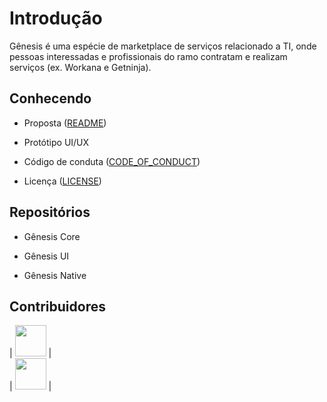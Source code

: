 # Introdução

Gênesis é uma espécie de marketplace de serviços relacionado a TI, onde pessoas interessadas e profissionais do ramo contratam e realizam serviços (ex. Workana e Getninja).

## Conhecendo 

* Proposta ([README](https://github.com/felipe-andersen/GENESIS/blob/main/README.md 'README'))

* Protótipo UI/UX

* Código de conduta ([CODE_OF_CONDUCT](https://github.com/felipe-andersen/GENESIS/blob/main/CODE_OF_CONDUCT.md 'CODE_OF_CONDUCT'))

* Licença ([LICENSE](https://github.com/felipe-andersen/GENESIS/blob/main/LICENSE.md 'LICENSE'))

## Repositórios

* Gênesis Core

* Gênesis UI

* Gênesis Native

## Contribuidores




| <img src="https://avatars.githubusercontent.com/u/78663459?v=4" alt="" height="50px" > | <br/>
| <img src="https://avatars.githubusercontent.com/u/78663459?v=4" alt="" height="50px" > |



